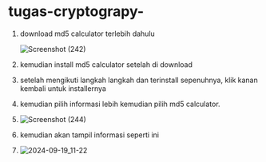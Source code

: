 # tugas-cryptograpy-

1. download md5 calculator terlebih dahulu

   ![Screenshot (242)](https://github.com/user-attachments/assets/89fefdb7-9509-423f-9bdd-dd990c0583a1)

2. kemudian install md5 calculator setelah di download
   
3. setelah mengikuti langkah langkah dan terinstall sepenuhnya, klik kanan kembali untuk installernya
4.  kemudian pilih informasi lebih kemudian pilih md5 calculator.

5. ![Screenshot (244)](https://github.com/user-attachments/assets/28771384-de57-47a7-8320-e52d39845dbd)

6. kemudian akan tampil informasi seperti ini
   
7. ![2024-09-19_11-22](https://github.com/user-attachments/assets/1af42b36-be0e-4b1e-be95-2570ab6bcd23)

